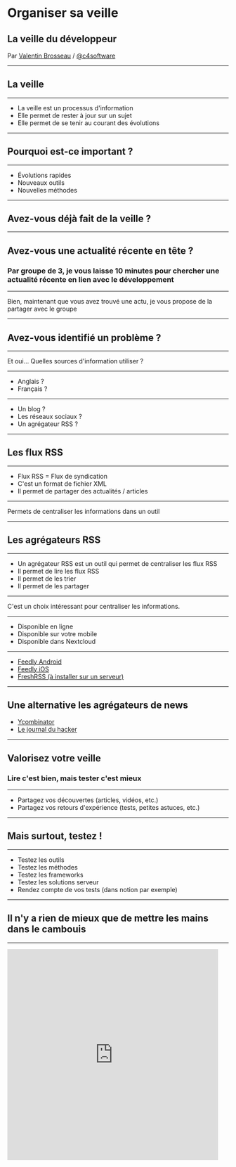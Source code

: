 # Organiser sa veille

## La veille du développeur

Par [Valentin Brosseau](https://github.com/c4software) / [@c4software](http://twitter.com/c4software)

---

## La veille

---

- La veille est un processus d'information
- Elle permet de rester à jour sur un sujet
- Elle permet de se tenir au courant des évolutions

---

## Pourquoi est-ce important ?

---

- Évolutions rapides
- Nouveaux outils
- Nouvelles méthodes

---

## Avez-vous déjà fait de la veille ?

---

## Avez-vous une actualité récente en tête ?

### Par groupe de 3, je vous laisse 10 minutes pour chercher une actualité récente en lien avec le développement

---

Bien, maintenant que vous avez trouvé une actu, je vous propose de la partager avec le groupe

---

## Avez-vous identifié un problème ?

---

Et oui… Quelles sources d'information utiliser ?

---

- Anglais ?
- Français ?

---

- Un blog ?
- Les réseaux sociaux ?
- Un agrégateur RSS ?

---

## Les flux RSS

---

- Flux RSS = Flux de syndication
- C'est un format de fichier XML
- Il permet de partager des actualités / articles

---

Permets de centraliser les informations dans un outil

---

## Les agrégateurs RSS

---

- Un agrégateur RSS est un outil qui permet de centraliser les flux RSS
- Il permet de lire les flux RSS
- Il permet de les trier
- Il permet de les partager

---

C'est un choix intéressant pour centraliser les informations.

---

- Disponible en ligne
- Disponible sur votre mobile
- Disponible dans Nextcloud

---

- [Feedly Android](https://play.google.com/store/apps/details?id=com.devhd.feedly)
- [Feedly iOS](https://apps.apple.com/us/app/feedly-smart-news-reader/id396069556)
- [FreshRSS (à installer sur un serveur)](https://freshrss.org/)

---

## Une alternative les agrégateurs de news

- [Ycombinator](https://news.ycombinator.com/)
- [Le journal du hacker](https://www.journalduhacker.net/)

---

## Valorisez votre veille

### Lire c'est bien, mais tester c'est mieux

---

- Partagez vos découvertes (articles, vidéos, etc.)
- Partagez vos retours d'expérience (tests, petites astuces, etc.)

---

## Mais surtout, testez !

---

- Testez les outils
- Testez les méthodes
- Testez les frameworks
- Testez les solutions serveur
- Rendez compte de vos tests (dans notion par exemple)

---

## Il n'y a rien de mieux que de mettre les mains dans le cambouis

---

<iframe src="https://giphy.com/embed/jUJeNMVX2f7OuhCdu6" width="480" height="480" frameBorder="0" class="giphy-embed" allowFullScreen>

---

## Comment les partager ?

- Les oraux en cours 😘
- Sur vos réseaux sociaux
- Sur le Slack de la classe (#actu-dev par exemple)
- Sur votre Discord

---

## Comment valoriser l'information ?

- Prenez le temps de lire
- Prenez le temps de tester
- Prenez le temps de partager

---

## Les sources d'informations

---

Beaucoup de sources d'informations sont disponibles.

---

[Ma liste de sources](https://cours.brosseau.ovh/tp/veille/ressources.html)

---

## Mise en pratique

### Pendant 2 ans, nous vous inviterons à partager vos découvertes avec le groupe.

---

### Des questions ?